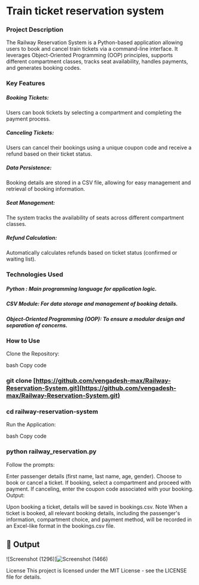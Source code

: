 # Train ticket reservation system

### Project Description
The Railway Reservation System is a Python-based application allowing users to book and cancel train tickets via a command-line interface. It leverages Object-Oriented Programming (OOP) principles, supports different compartment classes, tracks seat availability, handles payments, and generates booking codes.

### Key Features
##### Booking Tickets: 
Users can book tickets by selecting a compartment and completing the payment process.
##### Canceling Tickets: 
Users can cancel their bookings using a unique coupon code and receive a refund based on their ticket status.
##### Data Persistence: 
Booking details are stored in a CSV file, allowing for easy management and retrieval of booking information.
##### Seat Management: 
The system tracks the availability of seats across different compartment classes.
##### Refund Calculation: 
Automatically calculates refunds based on ticket status (confirmed or waiting list).

### Technologies Used
##### Python : Main programming language for application logic.
##### CSV Module: For data storage and management of booking details.
##### Object-Oriented Programming (OOP): To ensure a modular design and separation of concerns.

### How to Use
Clone the Repository:

bash
Copy code
### git clone [https://github.com/vengadesh-max/Railway-Reservation-System.git](https://github.com/vengadesh-max/Railway-Reservation-System.git)
### cd railway-reservation-system
Run the Application:

bash
Copy code
### python railway_reservation.py
Follow the prompts:

Enter passenger details (first name, last name, age, gender).
Choose to book or cancel a ticket.
If booking, select a compartment and proceed with payment.
If canceling, enter the coupon code associated with your booking.
Output:

Upon booking a ticket, details will be saved in bookings.csv.
Note
When a ticket is booked, all relevant booking details, including the passenger's information, compartment choice, and payment method, will be recorded in an Excel-like format in the bookings.csv file.

## 🚀 Output
![Screenshot (1296)]![Screenshot (1466)](https://github.com/user-attachments/assets/ff407266-185f-46b3-b31b-8a4f7aa1d305)



License
This project is licensed under the MIT License - see the LICENSE file for details.



